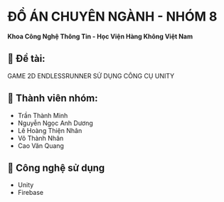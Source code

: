 # ĐỒ ÁN CHUYÊN NGÀNH - NHÓM 8

**Khoa Công Nghệ Thông Tin - Học Viện Hàng Không Việt Nam**

## 📅 Đề tài: 
GAME 2D ENDLESSRUNNER SỬ DỤNG CÔNG CỤ UNITY  

## 📅 Thành viên nhóm:
- Trần Thành Minh
- Nguyễn Ngọc Anh Dương
- Lê Hoàng Thiện Nhân
- Võ Thành Nhân
- Cao Văn Quang

## 📅 Công nghệ sử dụng
- Unity
- Firebase

